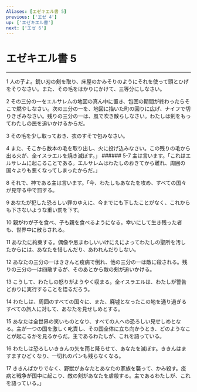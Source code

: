 ```yaml
---
Aliases: [エゼキエル書 5]
previous: ['エゼ 4']
up: ['エゼキエル書']
next: ['エゼ 6']
---
```

# エゼキエル書 5

***




1 
人の子よ。鋭い刃の剣を取り、床屋のかみそりのようにそれを使って頭とひげをそりなさい。また、その毛をはかりにかけて、三等分にしなさい。 



2 
その三分の一をエルサレムの地図の真ん中に置き、包囲の期間が終わったらそこで燃やしなさい。次の三分の一を、地図に描いた町の回りに広げ、ナイフで切りきざみなさい。残りの三分の一は、風で吹き散らしなさい。わたしは剣をもってわたしの民を追いかけるからだ。 



3 
その毛を少し取っておき、衣のすそで包みなさい。 



4 
また、そこから数本の毛を取り出し、火に投げ込みなさい。この残りの毛から出る火が、全イスラエルを焼き滅ぼす。」 ###### 5-7 主は言います。「これはエルサレムに起こることである。エルサレムはわたしのおきてから離れ、周囲の国々よりも悪くなってしまったからだ。」 



8 
それで、神である主は言います。「今、わたしもあなたを攻め、すべての国々が見守る中で罰する。 



9 
あなたが犯した恐ろしい罪のゆえに、今までにも下したことがなく、これからも下さないような重い罰を下す。 



10 
親がわが子を食べ、子も親を食べるようになる。幸いにして生き残った者も、世界中に散らされる。 



11 
あなたに約束する。偶像や忌まわしいいけにえによってわたしの聖所を汚したからには、あなたを惜しんだり、あわれんだりしない。 



12 
あなたの三分の一はききんと疫病で倒れ、他の三分の一は敵に殺される。残りの三分の一は四散するが、そのあとから敵の剣が追いかける。 



13 
こうして、わたしの怒りがようやく収まる。全イスラエルは、わたしが警告どおりに実行することを悟るだろう。 



14 
わたしは、周囲のすべての国々に、また、廃墟となったこの地を通り過ぎるすべての旅人に対して、あなたを見せしめとする。 



15 
あなたは全世界の笑いものとなり、すべての人への恐ろしい見せしめとなる。主が一つの国を激しく叱責し、その国全体に立ち向かうとき、どのようなことが起こるかを見るからだ。主であるわたしが、これを語っている。 



16 
わたしは恐ろしいききんの矢を雨と降らせて、あなたを滅ぼす。ききんはますますひどくなり、一切れのパンも残らなくなる。 



17 
ききんばかりでなく、野獣があなたとあなたの家族を襲って、かみ殺す。疫病と戦争が国中に起こり、敵の剣があなたを虐殺する。主であるわたしが、これを語っている。」
